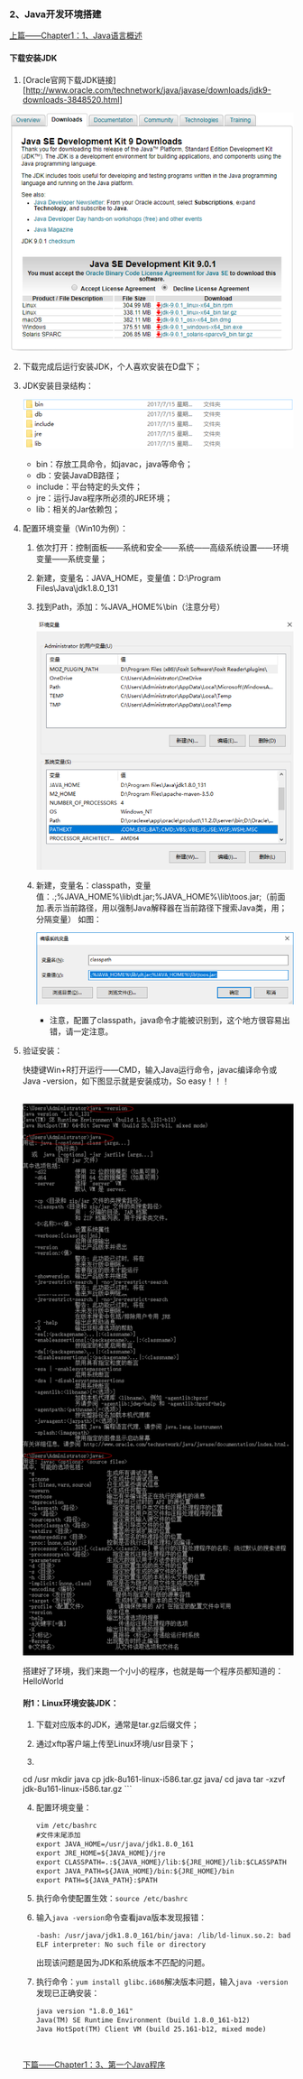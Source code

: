### 2、Java开发环境搭建

[上篇——Chapter1：1、Java语言概述](1、Java语言概述.md)

#### 下载安装JDK

1. [Oracle官网下载JDK链接][http://www.oracle.com/technetwork/java/javase/downloads/jdk9-downloads-3848520.html]

![下载](image/Oracle.png)

2. 下载完成后运行安装JDK，个人喜欢安装在D盘下；

3. JDK安装目录结构：

   ![目录结构](image/project.png)

   - bin：存放工具命令，如javac，java等命令；
   - db：安装JavaDB路径；
   - include：平台特定的头文件；
   - jre：运行Java程序所必须的JRE环境；
   - lib：相关的Jar依赖包；

4. 配置环境变量（Win10为例）：

   1. 依次打开：控制面板——系统和安全——系统——高级系统设置——环境变量——系统变量；

   2. 新建，变量名：JAVA_HOME，变量值：D:\Program Files\Java\jdk1.8.0_131

   3. 找到Path，添加：%JAVA_HOME%\bin（注意分号）

      ![环境变量](image/path.png)

   4. 新建，变量名：classpath，变量值：.;%JAVA_HOME%\lib\dt.jar;%JAVA_HOME%\lib\toos.jar;（前面加.表示当前路径，用以强制Java解释器在当前路径下搜索Java类，用；分隔变量）  如图：

      ![](image/classpath.png)

      - 注意，配置了classpath，java命令才能被识别到，这个地方很容易出错，请一定注意。

5. 验证安装：

   快捷键Win+R打开运行——CMD，输入Java运行命令，javac编译命令或Java -version，如下图显示就是安装成功，So easy！！！

   ​	![安装测试](image/testJava.png)

   搭建好了环境，我们来跑一个小小的程序，也就是每一个程序员都知道的：HelloWorld

   #### 附1：Linux环境安装JDK：

   1. 下载对应版本的JDK，通常是tar.gz后缀文件；

   2. 通过xftp客户端上传至Linux环境/usr目录下；

   3.  ```shell
      cd /usr
      mkdir java
      cp jdk-8u161-linux-i586.tar.gz java/
      cd java 
      tar -xzvf jdk-8u161-linux-i586.tar.gz 
       ```

   4. 配置环境变量：

      ```shell
      vim /etc/bashrc
      #文件末尾添加
      export JAVA_HOME=/usr/java/jdk1.8.0_161
      export JRE_HOME=${JAVA_HOME}/jre
      export CLASSPATH=.:${JAVA_HOME}/lib:${JRE_HOME}/lib:$CLASSPATH
      export JAVA_PATH=${JAVA_HOME}/bin:${JRE_HOME}/bin
      export PATH=${JAVA_PATH}:$PATH
      ```

   5. 执行命令使配置生效：```source /etc/bashrc```

   6. 输入```java -version```命令查看java版本发现报错：

      ```shell
      -bash: /usr/java/jdk1.8.0_161/bin/java: /lib/ld-linux.so.2: bad ELF interpreter: No such file or directory
      ```

      出现该问题是因为JDK和系统版本不匹配的问题。

   7. 执行命令：```yum install glibc.i686```解决版本问题，输入```java -version```发现已正确安装：

      ```shell
      java version "1.8.0_161"
      Java(TM) SE Runtime Environment (build 1.8.0_161-b12)
      Java HotSpot(TM) Client VM (build 25.161-b12, mixed mode)
      ```

      ​

   [下篇——Chapter1：3、第一个Java程序](3、第一个Java程序.md)

   ​

